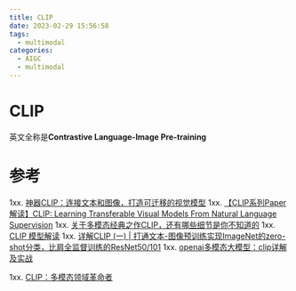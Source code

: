 ```yaml
---
title: CLIP
date: 2023-02-29 15:56:58
tags:
  - multimodal
categories:
  - AIGC  
  - multimodal
---
```


<p></p>
<!-- more -->

# CLIP
英文全称是**Contrastive Language-Image Pre-training**

# 参考
1xx. [神器CLIP：连接文本和图像，打造可迁移的视觉模型](https://zhuanlan.zhihu.com/p/493489688)
1xx. [【CLIP系列Paper解读】CLIP: Learning Transferable Visual Models From Natural Language Supervision](https://zhuanlan.zhihu.com/p/486857682)
1xx. [关于多模态经典之作CLIP，还有哪些细节是你不知道的](https://zhuanlan.zhihu.com/p/660476765)
1xx. [CLIP 模型解读](https://zhuanlan.zhihu.com/p/646790176)
1xx. [详解CLIP (一) | 打通文本-图像预训练实现ImageNet的zero-shot分类，比肩全监督训练的ResNet50/101](https://zhuanlan.zhihu.com/p/521151393)
1xx. [openai多模态大模型：clip详解及实战](https://blog.csdn.net/lsb2002/article/details/132275132)


1xx. [CLIP：多模态领域革命者](https://zhuanlan.zhihu.com/p/555314976)
